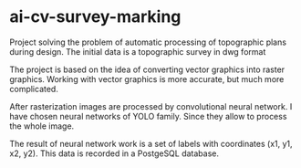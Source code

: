 # ai-cv-survey-marking

Project solving the problem of automatic processing of topographic plans during design. The initial data is a topographic survey in dwg format

The project is based on the idea of converting vector graphics into raster graphics. Working with vector graphics is more accurate, but much more complicated.

After rasterization images are processed by convolutional neural network. I have chosen neural networks of YOLO family. Since they allow to process the whole image. 

The result of neural network work is a set of labels with coordinates (x1, y1, x2, y2). This data is recorded in a PostgeSQL database.
